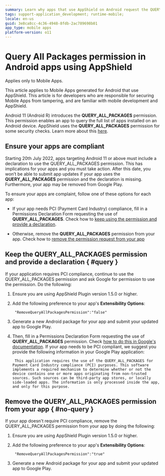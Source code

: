 ```yaml
---
summary: Learn why apps that use AppShield on Android request the QUERY_ALL_PACKAGES permission, its effects and how to handle the permission in your app.
tags: support-application_development; runtime-mobile; 
locale: en-us
guid: 3e8ca8cc-4c36-4948-8fdb-2ac789698b01
app_type: mobile apps
platform-version: o11
---
```

# Query All Packages permission in Android apps using AppShield

<div class="info" markdown="1">

Applies only to Mobile Apps.

</div>

This article applies to Mobile Apps generated for Android that use AppShield. This article is for developers who are responsible for securing Mobile Apps from tampering, and are familiar with mobile development and AppShield.

Android 11 (Android R) introduces the **QUERY_ALL_PACKAGES** permission. This permission enables an app to query the full list of apps installed on an Android device. AppShield uses the **QUERY_ALL_PACKAGES** permission for some security checks. Learn more about this [here](https://support.google.com/googleplay/android-developer/answer/10158779).

## Ensure your apps are compliant

Starting 20th July 2022, apps targeting Android 11 or above must include a declaration to use the QUERY_ALL_PACKAGES permission. This has implications for your apps and you must take action.
After this date, you won’t be able to submit app updates if your app uses the **QUERY_ALL_PACKAGES** permission and the declaration is missing. Furthermore, your app may be removed from Google Play.

To ensure your apps are complaint, follow one of these options for each app:

* If your app needs PCI (Payment Card Industry) compliance, fill in a Permissions Declaration Form requesting the use of **QUERY_ALL_PACKAGES**. Check how to [keep using the permission and provide a declaration](#query).

* Otherwise, remove the **QUERY_ALL_PACKAGES** permission from your app. Check how to [remove the permission request from your app](#no-query)

## Keep the QUERY_ALL_PACKAGES permission and provide a declaration { #query }

If your application requires PCI compliance, continue to use the QUERY_ALL_PACKAGES permission and ask Google for permission to use the permission. Do the following:

1. Ensure you are using AppShield Plugin version 1.5.0 or higher.

1. Add the following preference to your app's **Extensibility Options**:

        "RemoveQueryAllPackagesPermission":"false"

1. Generate a new Android package for your app and submit your updated app to Google Play.

1. Then, fill in a Permissions Declaration Form requesting the use of **QUERY_ALL_PACKAGES** permission. Check [how to do this in Google's documentation](https://support.google.com/googleplay/android-developer/answer/9214102). If your app needs to be PCI compliant, we suggest you provide the following information in your Google Play application:

        This application requires the use of the QUERY_ALL_PACKAGES for Payment Card Industry compliance (PCI) purposes. This software implements a required mechanism to determine whether or not the device contains one or more apps originating from non-trusted sources. Such sources can be third-party app stores, or locally side-loaded apps. The information is only processed inside the app, and only for this purpose.

## Remove the QUERY_ALL_PACKAGES permission from your app { #no-query }

If your app doesn't require PCI compliance, remove the QUERY_ALL_PACKAGES permission from your app by doing the following:

1. Ensure you are using AppShield Plugin version 1.5.0 or higher.

1. Add the following preference to your app's **Extensibility Options**:

        "RemoveQueryAllPackagesPermission":"true"

1. Generate a new Android package for your app and submit your updated app to Google Play.

